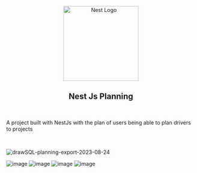 <p align="center">
  <a href="http://nestjs.com/" target="blank"><img src="https://nestjs.com/img/logo-small.svg" width="200" alt="Nest Logo" /></a>
</p>

<h2 align="center">Nest Js Planning</h2>
<br/>
<p>A project built with NestJs with the plan of users being able to plan drivers to projects </p>
<br/>

![drawSQL-planning-export-2023-08-24](https://github.com/Moonbladez/nestjs-planning/assets/53820853/5370d552-0a24-4302-aefe-280eb8db742b)

![image](https://img.shields.io/badge/nestjs-E0234E?style=for-the-badge&logo=nestjs&logoColor=white)
![image](https://img.shields.io/badge/PostgreSQL-316192?style=for-the-badge&logo=postgresql&logoColor=white)
![image](https://img.shields.io/badge/Prisma-3982CE?style=for-the-badge&logo=Prisma&logoColor=white)
![image](https://img.shields.io/badge/Swagger-85EA2D?style=for-the-badge&logo=Swagger&logoColor=white)



